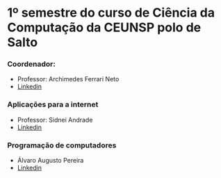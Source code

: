 # 1º semestre do curso de Ciência da Computação da CEUNSP polo de Salto

### Coordenador:
- Professor: Archimedes Ferrari Neto
- [Linkedin](https://www.linkedin.com/in/archimedes-ferrari-neto-148338149/)

### Aplicações para a internet
- Professor: Sidnei Andrade
- [Linkedin](https://www.linkedin.com/in/sidnei-andrade-9b334527/)

### Programação de computadores
- Álvaro Augusto Pereira
- [Linkedin](https://www.linkedin.com/in/alvaro-augusto-pereira/)
